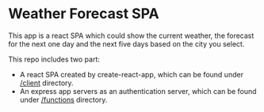 # Weather Forecast SPA

This app is a react SPA which could show the current weather, the forecast for the next one day and the next five days based on the city you select.

This repo includes two part: 
  - A react SPA created by create-react-app, which can be found under [/client][client] directory.
  - An express app servers as an authentication server, which can be found under [/functions][server] directory.


[//]: # (These are reference links used in the body of this note and get stripped out when the markdown processor does its job.)

   [client]: <https://github.com/windKusanagi/weather-app/tree/master/client>
   [server]: <https://github.com/windKusanagi/weather-app/tree/master/functions>

